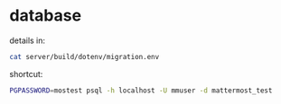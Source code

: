 # database

details in:

```bash
cat server/build/dotenv/migration.env
```

shortcut:

```bash
PGPASSWORD=mostest psql -h localhost -U mmuser -d mattermost_test
```
